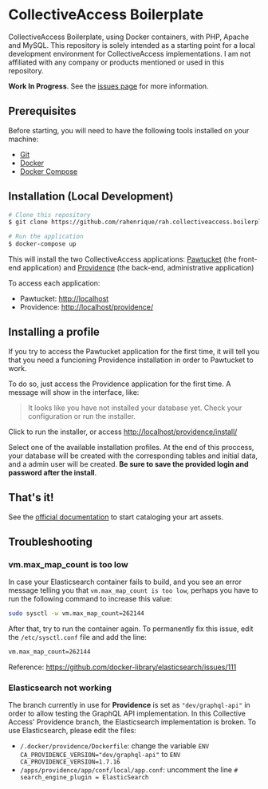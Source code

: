 # CollectiveAccess Boilerplate

CollectiveAccess Boilerplate, using Docker containers, with PHP, Apache and MySQL. This repository is solely intended as a starting point for a local development environment for CollectiveAccess implementations. I am not affiliated with any company or products mentioned or used in this repository.

**Work In Progress**. See the [issues page](https://github.com/rahenrique/rah.collectiveaccess.boilerplate/issues) for more information.

## Prerequisites

Before starting, you will need to have the following tools installed on your machine:
* [Git](https://git-scm.com)
* [Docker](https://www.docker.com/)
* [Docker Compose](https://docs.docker.com/compose/install/)

## Installation (Local Development)

```bash
# Clone this repository
$ git clone https://github.com/rahenrique/rah.collectiveaccess.boilerplate.git

# Run the application
$ docker-compose up
```

This will install the two CollectiveAccess applications: [Pawtucket](https://github.com/collectiveaccess/pawtucket2) (the front-end application) and [Providence](https://github.com/collectiveaccess/providence) (the back-end, administrative application)

To access each application:
* Pawtucket: <http://localhost>
* Providence: <http://localhost/providence/>

## Installing a profile
If you try to access the Pawtucket application for the first time, it will tell you that you need a funcioning Providence installation in order to Pawtucket to work.

To do so, just access the Providence application for the first time.
A message will show in the interface, like:

> It looks like you have not installed your database yet. Check your configuration or run the installer.

Click to run the installer, or access <http://localhost/providence/install/>

Select one of the available installation profiles. At the end of this proccess, your database will be created with the corresponding tables and initial data, and a admin user will be created. **Be sure to save the provided login and password after the install**.

## That's it!
See the [official documentation](https://manual.collectiveaccess.org/) to start cataloging your art assets.

## Troubleshooting
### vm.max_map_count is too low
In case your Elasticsearch container fails to build, and you see an error message telling you that `vm.max_map_count is too low`, perhaps you have to run the following command to increase this value:
```bash
sudo sysctl -w vm.max_map_count=262144
```
After that, try to run the container again.
To permanently fix this issue, edit the `/etc/sysctl.conf` file and add the line:
```bash
vm.max_map_count=262144
```

Reference: https://github.com/docker-library/elasticsearch/issues/111

### Elasticsearch not working
The branch currently in use for **Providence** is set as `"dev/graphql-api"` in order to allow testing the GraphQL API implementation. In this Collective Access' Providence branch, the Elasticsearch implementation is broken. To use Elasticsearch, please edit the files: 
- `/.docker/providence/Dockerfile`: change the variable `ENV CA_PROVIDENCE_VERSION="dev/graphql-api"` to `ENV CA_PROVIDENCE_VERSION=1.7.16`
- `/apps/providence/app/conf/local/app.conf`: uncomment the line `# search_engine_plugin = ElasticSearch`
